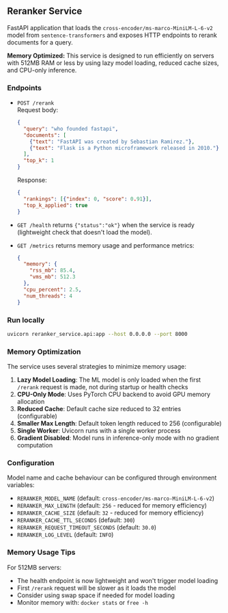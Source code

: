 ## Reranker Service

FastAPI application that loads the `cross-encoder/ms-marco-MiniLM-L-6-v2`
model from `sentence-transformers` and exposes HTTP endpoints to rerank documents
for a query.

**Memory Optimized:** This service is designed to run efficiently on servers with 512MB RAM or less by using lazy model loading, reduced cache sizes, and CPU-only inference.

### Endpoints

- `POST /rerank`  
  Request body:
  ```json
  {
    "query": "who founded fastapi",
    "documents": [
      {"text": "FastAPI was created by Sebastian Ramirez."},
      {"text": "Flask is a Python microframework released in 2010."}
    ],
    "top_k": 1
  }
  ```
  Response:
  ```json
  {
    "rankings": [{"index": 0, "score": 0.91}],
    "top_k_applied": true
  }
  ```

- `GET /health` returns `{"status":"ok"}` when the service is ready (lightweight check that doesn't load the model).

- `GET /metrics` returns memory usage and performance metrics:
  ```json
  {
    "memory": {
      "rss_mb": 85.4,
      "vms_mb": 512.3
    },
    "cpu_percent": 2.5,
    "num_threads": 4
  }
  ```

### Run locally

```bash
uvicorn reranker_service.api:app --host 0.0.0.0 --port 8000
```

### Memory Optimization

The service uses several strategies to minimize memory usage:

1. **Lazy Model Loading**: The ML model is only loaded when the first `/rerank` request is made, not during startup or health checks
2. **CPU-Only Mode**: Uses PyTorch CPU backend to avoid GPU memory allocation
3. **Reduced Cache**: Default cache size reduced to 32 entries (configurable)
4. **Smaller Max Length**: Default token length reduced to 256 (configurable)
5. **Single Worker**: Uvicorn runs with a single worker process
6. **Gradient Disabled**: Model runs in inference-only mode with no gradient computation

### Configuration

Model name and cache behaviour can be configured through environment variables:

- `RERANKER_MODEL_NAME` (default: `cross-encoder/ms-marco-MiniLM-L-6-v2`)
- `RERANKER_MAX_LENGTH` (default: `256` - reduced for memory efficiency)
- `RERANKER_CACHE_SIZE` (default: `32` - reduced for memory efficiency)
- `RERANKER_CACHE_TTL_SECONDS` (default: `300`)
- `RERANKER_REQUEST_TIMEOUT_SECONDS` (default: `30.0`)
- `RERANKER_LOG_LEVEL` (default: `INFO`)

### Memory Usage Tips

For 512MB servers:
- The health endpoint is now lightweight and won't trigger model loading
- First `/rerank` request will be slower as it loads the model
- Consider using swap space if needed for model loading
- Monitor memory with: `docker stats` or `free -h`

